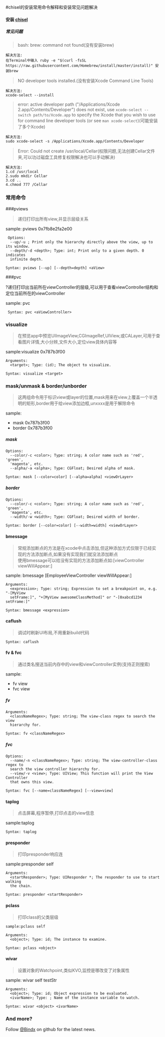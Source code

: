 
#chisel的安装常用命令解释和安装常见问题解决



#### 安装 [chisel](https://github.com/facebook/chisel) 

##### 常见问题

> bash: brew: command not found(没有安装brew)



	解决方法:
	在Terminal中输入 ruby -e "$(curl -fsSL https://raw.githubusercontent.com/Homebrew/install/master/install)" 安装brew



> NO developer tools installed.(没有安装Xcode Command Line Tools)


	解决方法:
	xcode-select --install  


> error: active developer path ("/Applications/Xcode 2.app/Contents/Developer") does not exist, use `xcode-select --switch path/to/Xcode.app` to specify the Xcode that you wish to use for command line developer tools (or see `man xcode-select`)(可能安装了多个Xcode)

	
	解决方法:
	sudo xcode-select -s /Applications/Xcode.app/Contents/Developer


> Error: Could not create /usr/local/Cellar(权限问题,无法创建Cellar文件夹,可以功过磁盘工具修复权限解决也可以手动解决)

	
	解决方法:
	1.cd /usr/local
	2.sudo mkdir Cellar
	3.cd ..
	4.chmod 777 /Cellar


### 常用命令

###pviews
>递归打印出所有view,并显示层级关系

sample: pviews 0x7fb8e2fa2e00

	
	 Options:
	  --up/-u ; Print only the hierarchy directly above the view, up to its window.
	  --depth/-d <depth>; Type: int; Print only to a given depth. 0 indicates
	  infinite depth.
	
	Syntax: pviews [--up] [--depth=depth] <aView> 


###pvc

?递归打印出当前所在viewController的层级,可以用于查看viewController结构和定位当前所在的viewController

sample: pvc



	 Syntax: pvc <aViewController>


### visualize
>在预览app中预览UIImageView,CGImageRef,UIView,或CALayer,可用于查看图片详情,大小分辨,文件大小,定位view具体内容等

sample:visualize 0x787b3f00


	Arguments:
	  <target>; Type: (id); The object to visualize.
	
	Syntax: visualize <target>

### mask/unmask & border/unborder
>这两组命令用于标识view或layer的位置,mask用来在view上覆盖一个半透明的矩形,border用于给view添加边框,unxxxx是用于解除命令

sample: 

* mask 0x787b3f00
* border 0x787b3f00


##### mask
	
	Options:
	  --color/-c <color>; Type: string; A color name such as 'red', 'green',
	  'magenta', etc.
	  --alpha/-a <alpha>; Type: CGFloat; Desired alpha of mask.
	
	Syntax: mask [--color=color] [--alpha=alpha] <viewOrLayer>

##### border

	
	Options:
	  --color/-c <color>; Type: string; A color name such as 'red', 'green',
	  'magenta', etc.
	  --width/-w <width>; Type: CGFloat; Desired width of border.
	
	Syntax: border [--color=color] [--width=width] <viewOrLayer>

#### bmessage
>常规添加断点的方法是在xcode中点击添加,但这种添加方式仅限于已经实现的方法添加断点,如果没有实现我们就没法添加断点<br>
使用bmessage可以给没有实现的方法添加断点如:[viewController viewWillAppear:]

sample: bmessage [EmployeeViewController viewWillAppear:]

	
	Arguments:
	  <expression>; Type: string; Expression to set a breakpoint on, e.g. "-[MyView
	  setFrame:]", "+[MyView awesomeClassMethod]" or "-[0xabcd1234 setFrame:]"
	
	Syntax: bmessage <expression>


#### caflush
>调试时刷新UI布局,不用重新build代码


	Syntax: caflush


#### fv & fvc
>通过类名搜送当前内存中的view和viewController实例(支持正则搜索)

sample:

- fv view
- fvc view

##### fv

	Arguments:
	  <classNameRegex>; Type: string; The view-class regex to search the view
	  hierarchy for.
	
	Syntax: fv <classNameRegex>


##### fvc
	
	Options:
	  --name/-n <classNameRegex>; Type: string; The view-controller-class regex to
	  search the view controller hierarchy for.
	  --view/-v <view>; Type: UIView; This function will print the View Controller
	  that owns this view.
	
	Syntax: fvc [--name=classNameRegex] [--view=view]


#### taplog
>点击屏幕,程序暂停,打印点击的view信息

sample:taplog


	Syntax: taplog

  
#### presponder
>打印presponder响应连

sample:presponder self


	Arguments:
	  <startResponder>; Type: UIResponder *; The responder to use to start walking
	  the chain.
	
	Syntax: presponder <startResponder>


#### pclass
>打印class的父类层级

	sample:pclass self
	
	Arguments:
	  <object>; Type: id; The instance to examine.
	
	Syntax: pclass <object>

#### wivar

>设置对象的Watchpoint,类似KVO,监控是哪改变了对象属性

sample: wivar self testStr


	Arguments:
	  <object>; Type: id; Object expression to be evaluated.
	  <ivarName>; Type: ; Name of the instance variable to watch.
	
	Syntax: wivar <object> <ivarName>



### And more?


Follow [@Bindx](https://github.com/bindx) on github for the latest news.